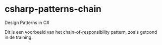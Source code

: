 # csharp-patterns-chain
Design Patterns in C#

Dit is een voorbeeld van het chain-of-responsibility pattern, zoals getoond in de training. 
